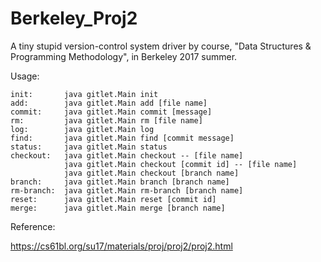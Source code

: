 # Berkeley_Proj2

A tiny stupid version-control system driver by course, "Data Structures & Programming Methodology", in Berkeley 2017 summer.

Usage:

    init:       java gitlet.Main init
    add:        java gitlet.Main add [file name]    
    commit:     java gitlet.Main commit [message]    
    rm:         java gitlet.Main rm [file name]
    log:        java gitlet.Main log
    find:       java gitlet.Main find [commit message]
    status:     java gitlet.Main status
    checkout:   java gitlet.Main checkout -- [file name]
                java gitlet.Main checkout [commit id] -- [file name]
                java gitlet.Main checkout [branch name]
    branch:     java gitlet.Main branch [branch name]
    rm-branch:  java gitlet.Main rm-branch [branch name]
    reset:      java gitlet.Main reset [commit id]
    merge:      java gitlet.Main merge [branch name]

Reference:

https://cs61bl.org/su17/materials/proj/proj2/proj2.html
